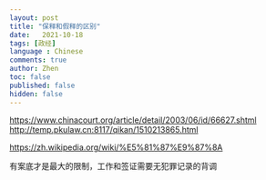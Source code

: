 ```yaml
---
layout: post
title: "保释和假释的区别"
date:   2021-10-18
tags: [政经]
language : Chinese
comments: true
author: Zhen
toc: false
published: false
hidden: false
---
```


https://www.chinacourt.org/article/detail/2003/06/id/66627.shtml
http://temp.pkulaw.cn:8117/qikan/1510213865.html

https://zh.wikipedia.org/wiki/%E5%81%87%E9%87%8A


有案底才是最大的限制，工作和签证需要无犯罪记录的背调
<!--stackedit_data:
eyJoaXN0b3J5IjpbLTQyNTYyOTQzMywtNzg5ODM3MzYwXX0=
-->